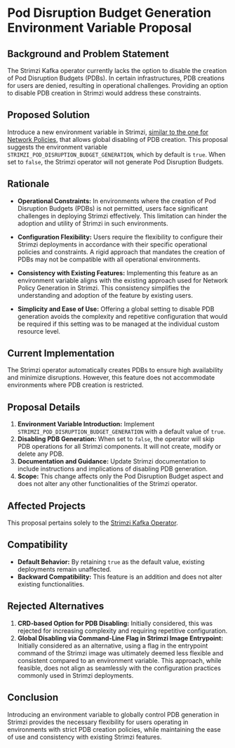 # Pod Disruption Budget Generation Environment Variable Proposal

## Background and Problem Statement

The Strimzi Kafka operator currently lacks the option to disable the creation of Pod Disruption Budgets (PDBs). In certain infrastructures, PDB creations for users are denied, resulting in operational challenges. Providing an option to disable PDB creation in Strimzi would address these constraints.

## Proposed Solution

Introduce a new environment variable in Strimzi, [similar to the one for Network Policies](https://github.com/strimzi/proposals/blob/main/028-network-policy-generation-environment-variable.md), that allows global disabling of PDB creation. This proposal suggests the environment variable `STRIMZI_POD_DISRUPTION_BUDGET_GENERATION`, which by default is `true`. When set to `false`, the Strimzi operator will not generate Pod Disruption Budgets.

## Rationale

- **Operational Constraints:** In environments where the creation of Pod Disruption Budgets (PDBs) is not permitted, users face significant challenges in deploying Strimzi effectively. This limitation can hinder the adoption and utility of Strimzi in such environments.

- **Configuration Flexibility:** Users require the flexibility to configure their Strimzi deployments in accordance with their specific operational policies and constraints. A rigid approach that mandates the creation of PDBs may not be compatible with all operational environments.

- **Consistency with Existing Features:** Implementing this feature as an environment variable aligns with the existing approach used for Network Policy Generation in Strimzi. This consistency simplifies the understanding and adoption of the feature by existing users.

- **Simplicity and Ease of Use:** Offering a global setting to disable PDB generation avoids the complexity and repetitive configuration that would be required if this setting was to be managed at the individual custom resource level.

## Current Implementation

The Strimzi operator automatically creates PDBs to ensure high availability and minimize disruptions. However, this feature does not accommodate environments where PDB creation is restricted.

## Proposal Details

1. **Environment Variable Introduction:** Implement `STRIMZI_POD_DISRUPTION_BUDGET_GENERATION` with a default value of `true`.
2. **Disabling PDB Generation:** When set to `false`, the operator will skip PDB operations for all Strimzi components. It will not create, modify or delete any PDB.
3. **Documentation and Guidance:** Update Strimzi documentation to include instructions and implications of disabling PDB generation.
4. **Scope:** This change affects only the Pod Disruption Budget aspect and does not alter any other functionalities of the Strimzi operator.

## Affected Projects

This proposal pertains solely to the [Strimzi Kafka Operator](https://github.com/strimzi/strimzi-kafka-operator).

## Compatibility

- **Default Behavior:** By retaining `true` as the default value, existing deployments remain unaffected.
- **Backward Compatibility:** This feature is an addition and does not alter existing functionalities.

## Rejected Alternatives

1. **CRD-based Option for PDB Disabling:** Initially considered, this was rejected for increasing complexity and requiring repetitive configuration.
2. **Global Disabling via Command-Line Flag in Strimzi Image Entrypoint:** Initially considered as an alternative, using a flag in the entrypoint command of the Strimzi image was ultimately deemed less flexible and consistent compared to an environment variable. This approach, while feasible, does not align as seamlessly with the configuration practices commonly used in Strimzi deployments.

## Conclusion

Introducing an environment variable to globally control PDB generation in Strimzi provides the necessary flexibility for users operating in environments with strict PDB creation policies, while maintaining the ease of use and consistency with existing Strimzi features.
